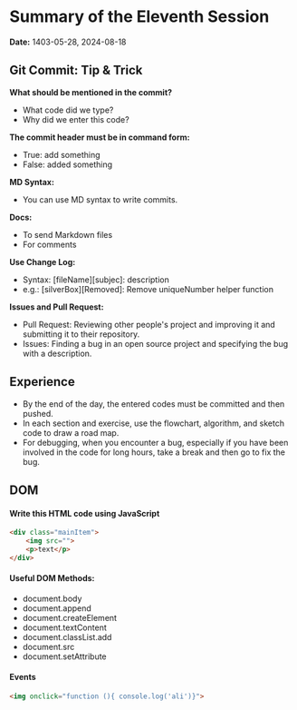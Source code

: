 # Summary of the Eleventh Session
**Date:** 1403-05-28, 2024-08-18

## Git Commit: Tip & Trick
**What should be mentioned in the commit?**
- What code did we type?
- Why did we enter this code?

**The commit header must be in command form:**
- True: add something
- False: added something

**MD Syntax:**
- You can use MD syntax to write commits.

**Docs:**
- To send Markdown files
- For comments

**Use Change Log:**
- Syntax: [fileName][subjec]: description
- e.g.: [silverBox][Removed]: Remove uniqueNumber helper function

**Issues and Pull Request:**
- Pull Request: Reviewing other people's project and improving it and submitting it to their repository.
- Issues: Finding a bug in an open source project and specifying the bug with a description.

## Experience
- By the end of the day, the entered codes must be committed and then pushed.
- In each section and exercise, use the flowchart, algorithm, and sketch code to draw a road map.
- For debugging, when you encounter a bug, especially if you have been involved in the code for long hours, take a break and then go to fix the bug.

## DOM
#### Write this HTML code using JavaScript
```html
<div class="mainItem">
    <img src="">
    <p>text</p>
</div>
```

#### Useful DOM Methods:
- document.body
- document.append
- document.createElement
- document.textContent
- document.classList.add
- document.src
- document.setAttribute

#### Events
```html
<img onclick="function (){ console.log('ali')}">
```